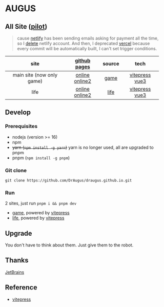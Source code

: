 # AUGUS

## All Site ([pilot][pilot])

> cause [netlify][netlify] has been sending emails asking for payment all the time, so I [delete](https://app.netlify.com/user/settings#danger-zone) netlify account. And then, I deprecated [vercel][vercel] because every commit will be automatically built, I can't set trigger conditions.

| site | [github pages][new-repo] | source | tech|
| :--: |:--: |:--: | :--:|
| main site (now only game)|  [online][site0-1] [online2][site0-2] | [game](./game/) | [vitepress][vitepress] [vue3][vue] |
| life | [online][site6-1] [online2][pilot] | [life](./life/) | [vitepress][vitepress] [vue3][vue] |

## Develop

### Prerequisites

- nodejs (version >= 16)
- npm
- ~~yarn (`npm install -g yarn`)~~ yarn is no longer used, all are upgraded to pnpm
- pnpm (`npm install -g pnpm`)

### Git clone

```git
git clone https://github.com/DrAugus/draugus.github.io.git
```

### Run

2 sites, just run `pnpm i && pnpm dev`

- [game](./game/), powered by [vitepress][vitepress]
- [life](./life/), powered by [vitepress][vitepress]

## Upgrade

You don't have to think about them. Just give them to the robot.

## Thanks

[JetBrains](https://www.jetbrains.com/zh-cn/community/opensource/#support)

## Reference

- [vitepress][vitepress]

[pilot]:https://augusmeow.github.io/
[site0-1]: https://draugus.github.io/
[site0-2]: https://augusmeow.github.io/game/
[site6-1]: https://augusmeow.github.io/life/
[netlify]: https://netlify.com/
[vercel]: https://vercel.com/
[vue]: https://vuejs.org
[vitepress]: https://vitepress.vuejs.org/
[new-repo]: https://github.com/augusmeow/

